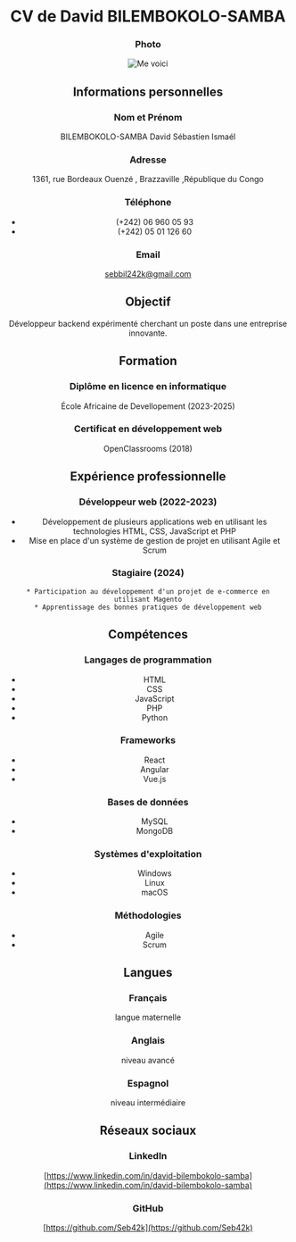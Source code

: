 <style>

  body {

    text-align: center;

  }

</style>

# CV de David BILEMBOKOLO-SAMBA

### Photo
![Me voici](https://static.licdn.com/aero-v1/sc/h/3h0vrtch1zepjr4p54aja8i9x)

## Informations personnelles

### Nom et Prénom
BILEMBOKOLO-SAMBA David Sébastien Ismaél

### Adresse
1361, rue Bordeaux Ouenzé , Brazzaville ,République du Congo

### Téléphone
+ (+242) 06 960 05 93
+ (+242) 05 01 126 60

### Email
[sebbil242k@gmail.com](mailto:sebbil242k@email.com)

## Objectif
Développeur backend expérimenté cherchant un poste dans une entreprise innovante.

## Formation

### Diplôme en licence en informatique
École Africaine de Devellopement (2023-2025)

### Certificat en développement web
OpenClassrooms (2018)

## Expérience professionnelle

### Développeur web (2022-2023)

* Développement de plusieurs applications web en utilisant les technologies HTML, CSS, JavaScript et PHP
* Mise en place d'un système de gestion de projet en utilisant Agile et Scrum

### Stagiaire (2024)
~~~center
* Participation au développement d'un projet de e-commerce en utilisant Magento
* Apprentissage des bonnes pratiques de développement web
~~~

## Compétences

### Langages de programmation
* HTML
* CSS
* JavaScript
* PHP
* Python

### Frameworks
* React
* Angular
* Vue.js

### Bases de données
* MySQL
* MongoDB

### Systèmes d'exploitation
* Windows
* Linux
* macOS

### Méthodologies
* Agile
* Scrum

## Langues

### Français
langue maternelle

### Anglais
niveau avancé

### Espagnol
niveau intermédiaire

## Réseaux sociaux

### LinkedIn
[https://www.linkedin.com/in/david-bilembokolo-samba](https://www.linkedin.com/in/david-bilembokolo-samba)

### GitHub
[https://github.com/Seb42k](https://github.com/Seb42k)
